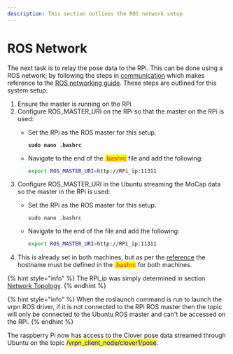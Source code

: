 ```yaml
---
description: This section outlines the ROS network setup
---
```


# ROS Network

The next task is to relay the pose data to the RPi. This can be done using a ROS network; by following the steps in [communication](https://www.intorobotics.com/how-to-setup-ros-kinetic-to-communicate-between-raspberry-pi-3-and-a-remote-linux-pc/) which makes reference to the [ROS networking guide](http://wiki.ros.org/ROS/Tutorials/MultipleMachines). These steps are outlined for this system setup:

1. Ensure the master is running on the RPi
2. Configure ROS\_MASTER\_URI on the RPi so that the master on the RPi is used:&#x20;
   *   Set the RPi as the ROS master for this setup.&#x20;

       <pre><code><strong>sudo nano .bashrc
       </strong></code></pre>
   *   Navigate to the end of the <mark style="color:red;">.bashrc</mark> file and add the following:&#x20;

       ```bash
       export ROS_MASTER_URI=http://RPi_ip:11311
       ```
3. Configure ROS\_MASTER\_URI in the Ubuntu streaming the MoCap data so the master in the RPi is used:
   *   Set the RPi as the ROS master for this setup.&#x20;

       ```
       sudo nano .bashrc
       ```
   *   Navigate to the end of the file and add the following:&#x20;

       ```bash
       export ROS_MASTER_URI=http://RPi_ip:11311
       ```
4. This is already set in both machines, but as per the [reference](https://www.intorobotics.com/how-to-setup-ros-kinetic-to-communicate-between-raspberry-pi-3-and-a-remote-linux-pc/) the hostname must be defined in the <mark style="color:red;">.bashrc</mark> for both machines.

{% hint style="info" %}
The RPi\_ip was simply determined in section [Network Topology](network-topology-and-raspberry-pi-configuration.md).&#x20;
{% endhint %}

{% hint style="info" %}
When the roslaunch command is run to launch the vrpn ROS driver, if it is not connected to the RPi ROS master then the topic will only be connected to the Ubuntu ROS master and can't be accessed on the RPi.&#x20;
{% endhint %}

The raspberry Pi now has access to the Clover pose data streamed through Ubuntu on the topic <mark style="color:blue;">/vrpn\_client\_node/clover1/pose</mark>.&#x20;

